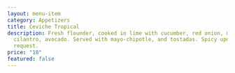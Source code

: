 ```yaml
---
layout: menu-item
category: Appetizers
title: Ceviche Tropical
description: Fresh flounder, cooked in lime with cucumber, red onion, mango,
  cilantro, avocado. Served with mayo-chipotle, and tostadas. Spicy upon
  request.
price: "18"
featured: false
---
```

